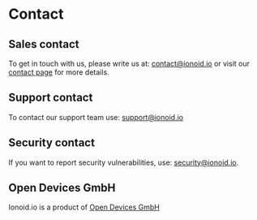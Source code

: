 # Contact


## Sales contact

To get in touch with us, please write us at: <contact@ionoid.io> or visit our [contact
page](https://www.ionoid.io/contact/) for more details.


## Support contact

To contact our support team use: <support@ionoid.io>


## Security contact
If you want to report security vulnerabilities, use: <security@ionoid.io>.


## Open Devices GmbH

Ionoid.io is a product of [Open Devices GmbH](https://opendevices.io/)

